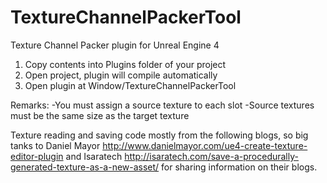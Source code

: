 # TextureChannelPackerTool
Texture Channel Packer plugin for Unreal Engine 4

1. Copy contents into Plugins folder of your project
2. Open project, plugin will compile automatically
3. Open plugin at Window/TextureChannelPackerTool


Remarks:
-You must assign a source texture to each slot
-Source textures must be the same size as the target texture

Texture reading and saving code mostly from the following blogs, so big tanks to Daniel Mayor http://www.danielmayor.com/ue4-create-texture-editor-plugin and Isaratech http://isaratech.com/save-a-procedurally-generated-texture-as-a-new-asset/ for sharing information on their blogs.
